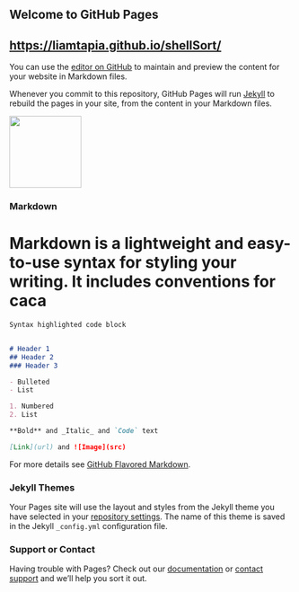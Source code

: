 ## Welcome to GitHub Pages

## https://liamtapia.github.io/shellSort/

You can use the [editor on GitHub](https://github.com/LiamTapia/shellSort/edit/master/index.md) to maintain and preview the content for your website in Markdown files.

Whenever you commit to this repository, GitHub Pages will run [Jekyll](https://jekyllrb.com/) to rebuild the pages in your site, from the content in your Markdown files.

 <img src="https://liamtapia.github.io/shellSort/imagenes/jorge.jpg" style="width:128px;height:128px:"> 

### Markdown

<h1>Markdown is a lightweight and easy-to-use syntax for styling your writing. It includes conventions for caca</h1>

```markdown
Syntax highlighted code block


# Header 1
## Header 2
### Header 3

- Bulleted
- List

1. Numbered
2. List

**Bold** and _Italic_ and `Code` text

[Link](url) and ![Image](src)
```

For more details see [GitHub Flavored Markdown](https://guides.github.com/features/mastering-markdown/).

### Jekyll Themes

Your Pages site will use the layout and styles from the Jekyll theme you have selected in your [repository settings](https://github.com/LiamTapia/shellSort/settings). The name of this theme is saved in the Jekyll `_config.yml` configuration file.

### Support or Contact

Having trouble with Pages? Check out our [documentation](https://help.github.com/categories/github-pages-basics/) or [contact support](https://github.com/contact) and we’ll help you sort it out.
